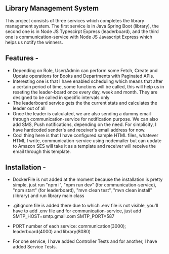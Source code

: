 
## Library Management System

This project consists of three services which completes the library management system. The first service is in Java Spring Boot (library), the second one is in Node JS Typescirpt Express (leaderboard), and the third one is communication-service with Node JS Javascript Express which helps us notify the winners.

Features -
- 
- Depending on Role, User/Admin can perform some Fetch, Create and Update operations for Books and Departments with Paginated APIs.
- Interesting one is that I have enabled scheduling which means that after a certain period of time, some functions will be called, this will help us in reseting the leader-board once every day, week and month. They are designed to be called in specific intervals only
- The leaderboard service gets the the current stats and calculates the leader out of all
- Once the leader is calculated, we are also sending a dummy email through communication-service for notification purpose. We can also add SMS, Push notifications, depending on the need. For simplicity, I have hardcoded sender's and receiver's email address for now. 
- Cool thing here is that I have configured sample HTML files, whatever HTML I write, communication-service using nodemailer but can update to Amazon SES will take it as a template and receiver will receive the email through this template.

Installation -
- 
- DockerFile is not added at the moment because the installation is pretty simple, just run "npm i", "npm run dev" (for communication-service), "npm start" (for leaderboard), "mvn clean test", "mvn clean install" (library) and run library main class
- .gitignore file is added there due to which .env file is not visible, you'll have to add .env file and for communication-service, just add SMTP_HOST=smtp.gmail.com
SMTP_PORT=587

- PORT number of each service: communication(3000); leaderboard(4000) and library(8080)

- For one service, I have added Controller Tests and for another, I have added Service Tests.
